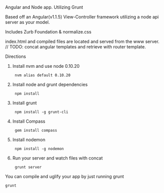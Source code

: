 Angular and Node app. Utilizing Grunt

Based off an Angular(v1.1.5) View-Controller framework utilizing a node api server as your model.

Includes Zurb Foundation & normalize.css

index.html and compiled files are located and served from the www server. 
// TODO: concat angular templates and retrieve with router template.

Directions

1. Install nvm and use node 0.10.20

        nvm alias default 0.10.20

2. Install node and grunt dependencies

        npm install

3. Install grunt

        npm install -g grunt-cli

4. Install Compass

        gem install compass

5. Install nodemon

        npm install -g nodemon

6. Run your server and watch files with concat

        grunt server

You can compile and uglify your app by just running grunt

    grunt

